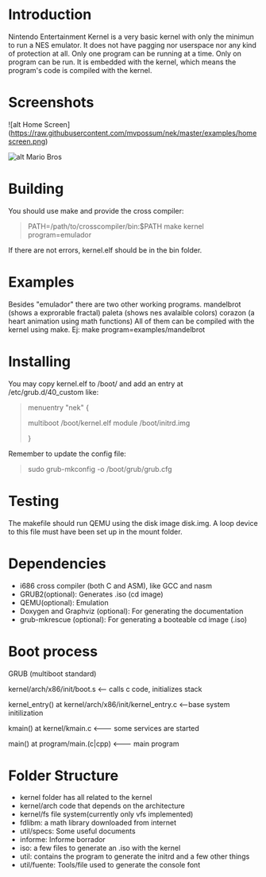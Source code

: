 Introduction
================
Nintendo Entertainment Kernel is a very basic kernel with only the minimun
to run a NES emulator. It does not have pagging nor userspace nor any kind of protection at all.
Only one program can be running at a time. Only on program can be run.
It is embedded with the kernel, which means the program's code is compiled with the kernel.

Screenshots
================
![alt Home Screen] (https://raw.githubusercontent.com/mvpossum/nek/master/examples/homescreen.png)

![alt Mario Bros](https://raw.githubusercontent.com/mvpossum/nek/master/examples/samplegame.png)

Building
================
You should use make and provide the cross compiler:
> PATH=/path/to/crosscompiler/bin:$PATH make kernel program=emulador

If there are not errors, kernel.elf should be in the bin folder.

Examples
================
Besides "emulador" there are two other working programs.
mandelbrot (shows a exprorable fractal)
paleta (shows nes avalaible colors)
corazon (a heart animation using math functions)
All of them can be compiled with the kernel using make.
Ej: make program=examples/mandelbrot

Installing
================
You may copy kernel.elf to /boot/ and add an entry at /etc/grub.d/40_custom like:
> menuentry "nek" {
>
>	multiboot /boot/kernel.elf
>	module /boot/initrd.img
>
>}

Remember to update the config file:
> sudo grub-mkconfig -o /boot/grub/grub.cfg

Testing
================
The makefile should run QEMU using the disk image disk.img. A loop device to this file must have been set up in the mount folder.


Dependencies
================
- i686 cross compiler (both C and ASM), like GCC and nasm
- GRUB2(optional): Generates .iso (cd image)
- QEMU(optional): Emulation
- Doxygen and Graphviz (optional): For generating the documentation
- grub-mkrescue (optional): For generating a booteable cd image (.iso)


Boot process
================
GRUB (multiboot standard)

kernel/arch/x86/init/boot.s	<-- calls c code, initializes stack

kernel_entry() at kernel/arch/x86/init/kernel_entry.c <--base system initilization

kmain() at kernel/kmain.c	<--- some services are started

main() at program/main.(c|cpp)	<--- main program



Folder Structure
================
- kernel folder has all related to the kernel
- kernel/arch code that depends on the architecture
- kernel/fs file system(currently only vfs implemented)
- fdlibm: a math library downloaded from internet
- util/specs: Some useful documents
- informe: Informe borrador
- iso: a few files to generate an .iso with the kernel
- util: contains the program to generate the initrd and a few other things
- util/fuente: Tools/file used to generate the console font

